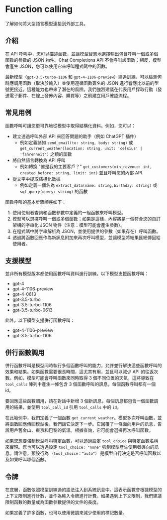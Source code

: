 # Function calling

了解如何將大型語言模型連接到外部工具。

## 介紹

在 API 呼叫中，您可以描述函數，並讓模型智慧地選擇輸出包含呼叫一個或多個函數的參數的 JSON 物件。Chat Completions API 不會呼叫該函數；相反，模型會產生 JSON，您可以使用它來呼叫程式碼中的函數。

最新模型（`gpt-3.5-turbo-1106` 和 `gpt-4-1106-preview`）經過訓練，可以檢測何時應調用函數（取決於輸入）並使用遵循函數簽名的 JSON 進行響應比以前的型號更接近。這種能力也帶來了潛在的風險。我們強烈建議在代表用戶採取行動（發送電子郵件、在線上發佈內容、購買等）之前建立用戶確認流程。

## 常見用例

函數呼叫可讓您更可靠地從模型中取得結構化資料。例如，您可以：

- 建立透過呼叫外部 API 來回答問題的助手（例如 ChatGPT 插件）
    - 例如定義諸如 `send_email(to: string, body: string)` 或 `get_current_weather(location: string, unit: 'celsius' | 'fahrenheit')` 之類的函數
- 將自然語言轉換為 API 呼叫
    - 例如轉換 "誰是我的主要客戶？" `get_customers(min_revenue: int, created_before: string, limit: int)` 並且呼叫您的內部 API
- 從文字中提取結構化數據
    - 例如定義一個名為 `extract_data(name: string,birthday: string)` 或 `sql_query(query: string)` 的函數

函數呼叫的基本步驟順序如下：

1. 使用使用者查詢和函數參數中定義的一組函數來呼叫模型。
2. 模型可以選擇呼叫一個或多個函數；如果是這樣，內容將是一個符合您的自訂架構的字串化 JSON 物件（注意：模型可能會產生參數）。
3. 在程式碼中將字串解析為 JSON，並使用提供的參數（如果存在）呼叫函數。
4. 透過將函數回應作為新訊息附加來再次呼叫模型，並讓模型將結果匯總傳回給使用者。

## 支援模型

並非所有模型版本都使用函數呼叫資料進行訓練。以下模型支援函數呼叫：

- gpt-4
- gpt-4-1106-preview
- gpt-4-0613
- gpt-3.5-turbo
- gpt-3.5-turbo-1106
- gpt-3.5-turbo-0613

此外，以下模型支援併行函數呼叫：

- gpt-4-1106-preview
- gpt-3.5-turbo-1106

## 併行函數調用

併行函數呼叫是模型同時執行多個函數呼叫的能力，允許並行解決這些函數呼叫的效果和結果。如果函數需要很長時間，這尤其有用，並且可以減少 API 的往返次數。例如，模型可能會呼叫函數來同時取得 3 個不同位置的天氣，這將導致在 `tool_calls` 陣列中產生一條包含 3 個函數呼叫的訊息，每個函數呼叫都有一個 id。

要回應這些函數調用，請在對話中新增 3 個新訊息，每個訊息都包含一個函數調用的結果，並使用 `tool_call_id` 引用 `tool_calls` 中的 `id`。

在此範例中，我們定義了一個函數 `get_current_weather`。模型多次呼叫函數，並將函數回應傳回模型後，我們讓它決定下一步。它回覆了一條面向用戶的訊息，告訴用戶舊金山、東京和巴黎的氣溫。根據查詢，它可能會選擇再次呼叫函數。

如果您想要強制模型呼叫特定函數，可以透過設定 `tool_choice` 與特定函數名稱來實現。您也可以透過設定 `tool_choice: "none"` 強制模型產生使用者導向的訊息。請注意，預設行為 `（tool_choice：“auto”）` 是模型自行決定是否呼叫函數以及如果呼叫哪個函數。

## 令牌

在底層，函數依照模型訓練過的語法注入到系統訊息中。這表示函數會根據模型的上下文限制進行計數，並作為輸入令牌進行計費。如果遇到上下文限制，我們建議限制函數的數量或為函數參數提供的文件的長度。

如果定義了許多函數，也可以使用微調來減少使用的標記數量。